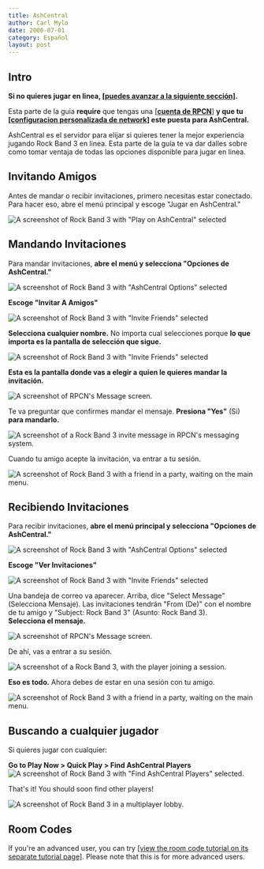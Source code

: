 ```yaml
---
title: AshCentral
author: Carl Mylo
date: 2000-07-01
category: Español
layout: post
---
```


## Intro

**Si no quieres jugar en linea, [[puedes avanzar a la siguiente sección]](https://carlmylo.github.io/rb3-pc/espanol/conexiondirecta/).**

Esta parte de la guia **require** que tengas una [[**cuenta de RPCN**]](https://carlmylo.github.io/rb3-pc/espanol/rpcn/) **y que tu [[configuracion personalizada de network]](https://carlmylo.github.io/rb3-pc/espanol/configuracionpersonalizada/#network) este puesta para AshCentral.**

AshCentral es el servidor para elijar si quieres tener la mejor experiencia jugando Rock Band 3 en linea. Esta parte de la guía te va dar dalles sobre como tomar ventaja de todas las opciones disponible para jugar en linea.

## Invitando Amigos

Antes de mandar o recibir invitaciones, primero necesitas estar conectado. Para hacer eso, abre el menú principal y escoge "Jugar en AshCentral."

![A screenshot of Rock Band 3 with "Play on AshCentral" selected](https://raw.githubusercontent.com/carlmylo/rb3-pc/TheGreatSplit/assets/images/ash/ashcentrales.png "Play on AshCentral")

## Mandando Invitaciones

Para mandar invitaciones, **abre el menú y selecciona "Opciones de AshCentral."**

![A screenshot of Rock Band 3 with "AshCentral Options" selected](https://raw.githubusercontent.com/carlmylo/rb3-pc/TheGreatSplit/assets/images/ash/ashoptionses.png "AshCentral Options")

**Escoge "Invitar A Amigos"**

![A screenshot of Rock Band 3 with "Invite Friends" selected](https://raw.githubusercontent.com/carlmylo/rb3-pc/TheGreatSplit/assets/images/ash/invitees.png "Invite Friends")

**Selecciona cualquier nombre.** No importa cual selecciones porque **lo que importa es la pantalla de selección que sigue.**

![A screenshot of Rock Band 3 with "Invite Friends" selected](https://raw.githubusercontent.com/carlmylo/rb3-pc/TheGreatSplit/assets/images/ash/invfriendses.png "Invite Friends")

**Esta es la pantalla donde vas a elegir a quien le quieres mandar la invitación.**

![A screenshot of RPCN's Message screen.](https://raw.githubusercontent.com/carlmylo/rb3-pc/TheGreatSplit/assets/images/ash/invrpcnlistes.png "Select Message To Send")

Te va preguntar que confirmes mandar el mensaje. **Presiona "Yes"** (Si) **para mandarlo.**

![A screenshot of a Rock Band 3 invite message in RPCN's messaging system.](https://raw.githubusercontent.com/carlmylo/rb3-pc/TheGreatSplit/assets/images/ash/invitemsges.png "Send message to friend?")

Cuando tu amigo acepte la invitación, va entrar a tu sesión.

![A screenshot of Rock Band 3 with a friend in a party, waiting on the main menu.](https://raw.githubusercontent.com/carlmylo/rb3-pc/TheGreatSplit/assets/images/ash/rb3joinedes.png "Rock Band 3: Main Menu with two players")


## Recibiendo Invitaciones

Para recibir invitaciones, **abre el menú principal y selecciona "Opciones de AshCentral."**

![A screenshot of Rock Band 3 with "AshCentral Options" selected](https://raw.githubusercontent.com/carlmylo/rb3-pc/TheGreatSplit/assets/images/ash/ashoptionses.png "AshCentral Options")

**Escoge "Ver Invitaciones"**

![A screenshot of Rock Band 3 with "Invite Friends" selected](https://raw.githubusercontent.com/carlmylo/rb3-pc/TheGreatSplit/assets/images/ash/invcheckes.png "Check Invites")

Una bandeja de correo va aparecer. Arriba, dice "Select Message" (Selecciona Mensaje). Las invitaciones tendrán "From (De)" con el nombre de tu amigo y "Subject: Rock Band 3" (Asunto: Rock Band 3).  
**Selecciona el mensaje.**

![A screenshot of RPCN's Message screen.](https://raw.githubusercontent.com/carlmylo/rb3-pc/TheGreatSplit/assets/images/ash/invmsges.png "Select Message")

De ahí, vas a entrar a su sesión.

![A screenshot of a Rock Band 3, with the player joining a session.](https://raw.githubusercontent.com/carlmylo/rb3-pc/TheGreatSplit/assets/images/ash/invjoines.png "Rock Band 3: Joining Session")

**Eso es todo.** Ahora debes de estar en una sesión con tu amigo.

![A screenshot of Rock Band 3 with a friend in a party, waiting on the main menu.](https://raw.githubusercontent.com/carlmylo/rb3-pc/TheGreatSplit/assets/images/ash/rb3joinedes.png "Rock Band 3: Main Menu with two players")

## Buscando a cualquier jugador

Si quieres jugar con cualquier:

**Go to Play Now > Quick Play > Find AshCentral Players**
![A screenshot of Rock Band 3 with "Find AshCentral Players" selected.](https://raw.githubusercontent.com/carlmylo/rb3-pc/TheGreatSplit/assets/images/ash/findashcentralplayers.png "Find AshCentral Players")

That's it! You should soon find other players!

![A screenshot of Rock Band 3 in a multiplayer lobby.](https://raw.githubusercontent.com/carlmylo/rb3-pc/TheGreatSplit/assets/images/ash/hostlobby.png "Finding AshCentral Players")

## Room Codes

If you're an advanced user, you can try [[view the room code tutorial on its separate tutorial page]](ashcentral_room_codes.md). Please note that this is for more advanced users.